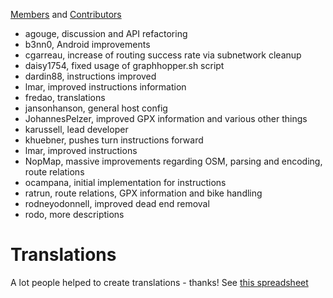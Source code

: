 [Members](https://github.com/graphhopper?tab=members) and [Contributors](https://github.com/graphhopper/graphhopper/contributors)

 * agouge, discussion and API refactoring
 * b3nn0, Android improvements
 * cgarreau, increase of routing success rate via subnetwork cleanup
 * daisy1754, fixed usage of graphhopper.sh script
 * dardin88, instructions improved
 * lmar, improved instructions information
 * fredao, translations
 * jansonhanson, general host config
 * JohannesPelzer, improved GPX information and various other things
 * karussell, lead developer
 * khuebner, pushes turn instructions forward 
 * lmar, improved instructions
 * NopMap, massive improvements regarding OSM, parsing and encoding, route relations
 * ocampana, initial implementation for instructions
 * ratrun, route relations, GPX information and bike handling
 * rodneyodonnell, improved dead end removal
 * rodo, more descriptions

# Translations

A lot people helped to create translations - thanks!
See [this spreadsheet](https://docs.google.com/spreadsheet/ccc?key=0AmukcXek0JP6dGM4R1VTV2d3TkRSUFVQakhVeVBQRHc#gid=0)
